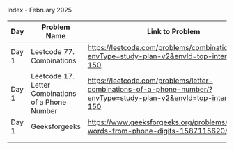 Index - February 2025

| Day   | Problem Name                                       | Link to Problem                                                                                                    | Notes |
| ----- | -------------------------------------------------- | ------------------------------------------------------------------------------------------------------------------ | ----- |
| Day 1 | Leetcode 77. Combinations                          | https://leetcode.com/problems/combinations/?envType=study-plan-v2&envId=top-interview-150                          | -     |
| Day 1 | Leetcode 17. Letter Combinations of a Phone Number | https://leetcode.com/problems/letter-combinations-of-a-phone-number/?envType=study-plan-v2&envId=top-interview-150 | -     |
| Day 1 | Geeksforgeeks                                      | https://www.geeksforgeeks.org/problems/possible-words-from-phone-digits-1587115620/1                               | -     |
|       |                                                    |                                                                                                                    |       |
|       |                                                    |                                                                                                                    |       |
